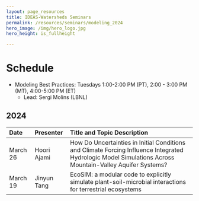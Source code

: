 ```yaml
---
layout: page_resources
title: IDEAS-Watersheds Seminars
permalink: /resources/seminars/modeling_2024
hero_image: /img/hero_logo.jpg
hero_height: is_fullheight

---
```


# Schedule
* Modeling Best Practices: Tuesdays 1:00-2:00 PM (PT), 2:00 - 3:00 PM (MT), 4:00-5:00 PM (ET)
  - Lead:  Sergi Molins (LBNL)

## 2024

| Date        |  Presenter                             | Title and Topic Description                    |
|:------------|:---------------------------------------|:-----------------------------------------------|
| March 26 | Hoori Ajami | How Do Uncertainties in Initial Conditions and Climate Forcing Influence Integrated Hydrologic Model Simulations Across Mountain-Valley Aquifer Systems? |
| March 19 | Jinyun Tang | EcoSIM: a modular code to explicitly simulate plant-soil-microbial interactions for terrestrial ecosystems |